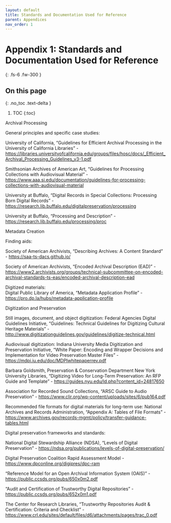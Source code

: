 ```yaml
---
layout: default
title: Standards and Documentation Used for Reference
parent: Appendices
nav_order: 1
---
```


# Appendix 1: Standards and Documentation Used for Reference
{: .fs-6 .fw-300 }

## On this page
{: .no_toc .text-delta }

1. TOC
{:toc}

Archival Processing 

General principles and specific case studies:  

University of California, “Guidelines for Efficient Archival Processing in the University of California Libraries” -  https://libraries.universityofcalifornia.edu/groups/files/hosc/docs/_Efficient_Archival_Processing_Guidelines_v3-1.pdf  

Smithsonian Archives of American Art, “Guidelines for Processing Collections with Audiovisual Material” - https://www.aaa.si.edu/documentation/guidelines-for-processing-collections-with-audiovisual-material  

University at Buffalo, “Digital Records in Special Collections: Processing Born Digital Records” - https://research.lib.buffalo.edu/digitalpreservation/processing 

University at Buffalo, “Processing and Description” - https://research.lib.buffalo.edu/processing/proc  

 

Metadata Creation 

Finding aids: 

Society of American Archivists, “Describing Archives: A Content Standard” - https://saa-ts-dacs.github.io/ 

Society of American Archivists, “Encoded Archival Description (EAD)” - https://www2.archivists.org/groups/technical-subcommittee-on-encoded-archival-standards-ts-eas/encoded-archival-description-ead  

 
Digitized materials:  
Digital Public Library of America, “Metadata Application Profile” - https://pro.dp.la/hubs/metadata-application-profile  

 

Digitization and Preservation 

Still images, document, and object digitization: 
Federal Agencies Digital Guidelines Initiative, “Guidelines: Technical Guidelines for Digitizing Cultural Heritage Materials” - http://www.digitizationguidelines.gov/guidelines/digitize-technical.html  

Audiovisual digitization: 
Indiana University Media Digitization and Preservation Initiative, “White Paper: Encoding and Wrapper Decisions and Implementation for Video Preservation Master Files” - https://mdpi.iu.edu/doc/MDPIwhitepaperrev.pdf  

Barbara Goldsmith, Preservation & Conservation Department New York University Libraries, “Digitizing Video for Long-Term Preservation: An RFP Guide and Template” - https://guides.nyu.edu/ld.php?content_id=24817650  

Association for Recorded Sound Collections, “ARSC Guide to Audio Preservation” - https://www.clir.org/wp-content/uploads/sites/6/pub164.pdf  

Recommended file formats for digital materials for long-term use: 
National Archives and Records Administration, “Appendix A: Tables of File Formats” - https://www.archives.gov/records-mgmt/policy/transfer-guidance-tables.html  

Digital preservation frameworks and standards: 

National Digital Stewardship Alliance (NDSA), “Levels of Digital Preservation” - https://ndsa.org/publications/levels-of-digital-preservation/  

Digital Preservation Coalition Rapid Assessment Model - https://www.dpconline.org/digipres/dpc-ram  

“Reference Model for an Open Archival Information System (OAIS)” - https://public.ccsds.org/pubs/650x0m2.pdf  

“Audit and Certification of Trustworthy Digital Repositories” - https://public.ccsds.org/pubs/652x0m1.pdf  

The Center for Research Libraries, “Trustworthy Repositories Audit & Certification: Criteria and Checklist” - https://www.crl.edu/sites/default/files/d6/attachments/pages/trac_0.pdf  